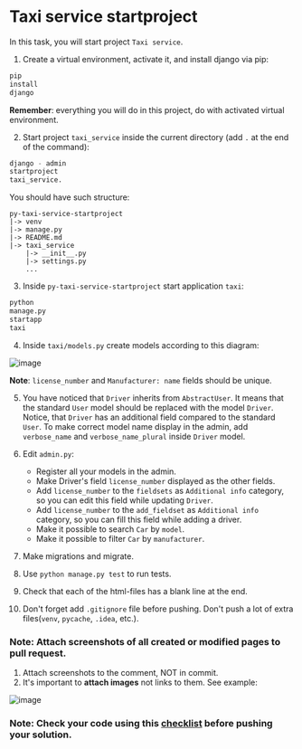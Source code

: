 # Taxi service startproject

In this task, you will start project `Taxi service`.

1. Create a virtual environment, activate it, and install django via pip:

```python
pip
install
django
```

**Remember**: everything you will do in this project, do with activated virtual
environment.

2. Start project `taxi_service` inside the current directory (add `.` at the end
   of the command):

```python
django - admin
startproject
taxi_service.
```

You should have such structure:

```
py-taxi-service-startproject
|-> venv
|-> manage.py
|-> README.md
|-> taxi_service
    |-> __init__.py
    |-> settings.py
    ...
```

3. Inside `py-taxi-service-startproject` start application `taxi`:

```python
python
manage.py
startapp
taxi
```

4. Inside `taxi/models.py` create models according to this diagram:

![image](https://user-images.githubusercontent.com/80070761/159295912-d02c7080-09a7-41ec-aa86-b0ae3afdd75b.png)

**Note**: `license_number` and `Manufacturer: name` fields should be unique.

5. You have noticed that `Driver` inherits from `AbstractUser`. It means that
   the standard `User` model should be replaced with the model `Driver`. Notice, that
   `Driver` has an additional field compared to the standard `User`. To make correct model name display in the admin,
   add `verbose_name` and `verbose_name_plural` inside `Driver` model.

6. Edit `admin.py`:
    - Register all your models in the admin.
    - Make Driver's field `license_number` displayed as the other fields.
    - Add `license_number` to the `fieldsets` as `Additional info`
      category, so you can edit this field while updating `Driver`.
    - Add `license_number` to the `add_fieldset` as `Additional info`
      category, so you can fill this field while adding a driver.
    - Make it possible to search `Car` by `model`.
    - Make it possible to filter `Car` by `manufacturer`.

7. Make migrations and migrate.
8. Use `python manage.py test` to run tests.
9. Check that each of the html-files has a blank line at the end.
10. Don't forget add `.gitignore` file before pushing. Don't push a lot of extra files(`venv`, `pycache`, `.idea`,
    etc.).

### Note: Attach screenshots of all created or modified pages to pull request.

1) Attach screenshots to the comment, NOT in commit.
2) It's important to **attach images** not links to them. See example:

![image](https://mate-academy-images.s3.eu-central-1.amazonaws.com/python_pr_with_images.png)

### Note: Check your code using this [checklist](checklist.md) before pushing your solution.
